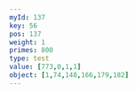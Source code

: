 ```yaml
---
myId: 137
key: 56
pos: 137
weight: 1
primes: 800
type: test
value: [773,0,1,1]
object: [1,74,148,166,179,182]
---
```

